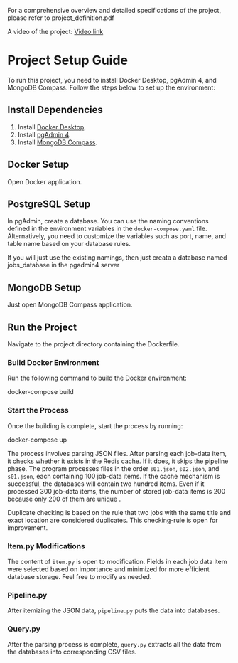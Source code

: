 For a comprehensive overview and detailed specifications of the project, please refer to project_definition.pdf


A video of the project: 
[Video link](https://youtu.be/YthLCzunf-E)

# Project Setup Guide

To run this project, you need to install Docker Desktop, pgAdmin 4, and MongoDB Compass. Follow the steps below to set up the environment:

## Install Dependencies

1. Install [Docker Desktop](https://www.docker.com/products/docker-desktop).
2. Install [pgAdmin 4](https://www.pgadmin.org/download/).
3. Install [MongoDB Compass](https://www.mongodb.com/try/download/compass).

## Docker Setup

Open Docker application.


## PostgreSQL Setup

In pgAdmin, create a database. You can use the naming conventions defined in the environment variables in the `docker-compose.yaml` file. Alternatively, you need to customize the variables such as port, name, and table name based on your database rules.

If you will just use the existing namings, then just creata a database named jobs_database in the pgadmin4 server

## MongoDB Setup

Just open MongoDB Compass application.

## Run the Project

Navigate to the project directory containing the Dockerfile.

### Build Docker Environment

Run the following command to build the Docker environment:

docker-compose build

### Start the Process

Once the building is complete, start the process by running:

docker-compose up

The process involves parsing JSON files. After parsing each job-data item, it checks whether it exists in the Redis cache. If it does, it skips the pipeline phase. The program processes files in the order `s01.json`, `s02.json`, and `s01.json`, each containing 100 job-data items. If the cache mechanism is successful, the databases will contain two hundred items. Even if it processed 300 job-data items, the number of stored job-data items is 200 because only 200 of them are unique .

Duplicate checking is based on the rule that two jobs with the same title and exact location are considered duplicates. This checking-rule is open for improvement.

### Item.py Modifications

The content of `item.py` is open to modification. Fields in each job data item were selected based on importance and minimized for more efficient database storage. Feel free to modify as needed.

### Pipeline.py

After itemizing the JSON data, `pipeline.py` puts the data into databases.

### Query.py

After the parsing process is complete, `query.py` extracts all the data from the databases into corresponding CSV files.
